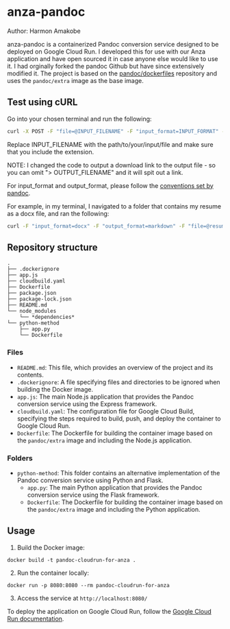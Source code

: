 # anza-pandoc

Author: Harmon Amakobe

anza-pandoc is a containerized Pandoc conversion service designed to be deployed on Google Cloud Run. I developed this for use with our Anza application and have open sourced it in case anyone else would like to use it. I had orginally forked the pandoc Github but have since extensively modified it. The project is based on the [pandoc/dockerfiles](https://github.com/pandoc/dockerfiles) repository and uses the `pandoc/extra` image as the base image.

## Test using cURL

Go into your chosen terminal and run the following:

```bash
curl -X POST -F "file=@INPUT_FILENAME" -F "input_format=INPUT_FORMAT" -F "output_format=OUTPUT_FORMAT" https://anza-pandoc-hbm333kvpq-uc.a.run.app
```

Replace INPUT_FILENAME with the path/to/your/input/file and make sure that you include the extension.

NOTE: I changed the code to output a download link to the output file - so you can omit "> OUTPUT_FILENAME" and it will spit out a link.

For input_format and output_format, please follow the [conventions set by pandoc](https://pandoc.org/MANUAL.html).

For example, in my terminal, I navigated to a folder that contains my resume as a docx file, and ran the following:

```bash
curl -F "input_format=docx" -F "output_format=markdown" -F "file=@resume.docx" https://anza-pandoc-hbm333kvpq-uc.a.run.app
```

## Repository structure

```directory
.
├── .dockerignore
├── app.js
├── cloudbuild.yaml
├── Dockerfile
├── package.json
├── package-lock.json
├── README.md
└── node_modules
    └── *dependencies* 
└── python-method
    ├── app.py
    └── Dockerfile
```

### Files

- `README.md`: This file, which provides an overview of the project and its contents.
- `.dockerignore`: A file specifying files and directories to be ignored when building the Docker image.
- `app.js`: The main Node.js application that provides the Pandoc conversion service using the Express framework.
- `cloudbuild.yaml`: The configuration file for Google Cloud Build, specifying the steps required to build, push, and deploy the container to Google Cloud Run.
- `Dockerfile`: The Dockerfile for building the container image based on the `pandoc/extra` image and including the Node.js application.

### Folders

- `python-method`: This folder contains an alternative implementation of the Pandoc conversion service using Python and Flask.
  - `app.py`: The main Python application that provides the Pandoc conversion service using the Flask framework.
  - `Dockerfile`: The Dockerfile for building the container image based on the `pandoc/extra` image and including the Python application.

## Usage

1. Build the Docker image:

```shell
docker build -t pandoc-cloudrun-for-anza .
```

2. Run the container locally:

```shell
docker run -p 8080:8080 --rm pandoc-cloudrun-for-anza
```

3. Access the service at `http://localhost:8080/`

To deploy the application on Google Cloud Run, follow the [Google Cloud Run documentation](https://cloud.google.com/run/docs/quickstarts/build-and-deploy).
